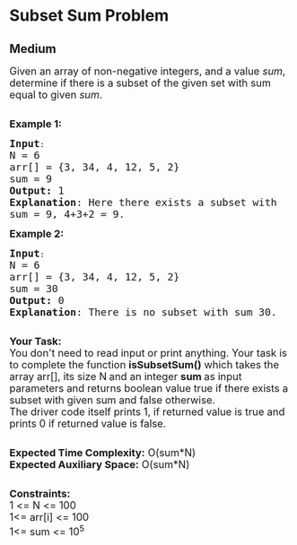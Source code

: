 # Subset Sum Problem
##  Medium 
<div class="problem-statement" style="user-select: auto;">
                <p style="user-select: auto;"></p><p style="user-select: auto;"><span style="font-size: 18px; user-select: auto;">Given an array of non-negative integers, and a value <em style="user-select: auto;">sum</em>, determine if there is a subset of the given set with sum equal to given <em style="user-select: auto;">sum</em>.&nbsp;</span></p>

<p style="user-select: auto;"><br style="user-select: auto;">
<span style="font-size: 18px; user-select: auto;"><strong style="user-select: auto;">Example 1:</strong></span></p>

<pre style="user-select: auto;"><span style="font-size: 18px; user-select: auto;"><strong style="user-select: auto;">Input</strong></span>:
<span style="font-size: 18px; user-select: auto;">N = 6
arr[] = {3, 34, 4, 12, 5, 2}
sum = 9
<strong style="user-select: auto;">Output:</strong>&nbsp;1&nbsp;
<strong style="user-select: auto;">Explanation</strong>: Here there exists a subset with
sum = 9, 4+3+2 = 9.</span>
</pre>

<p style="user-select: auto;"><span style="font-size: 18px; user-select: auto;"><strong style="user-select: auto;">Example 2:</strong></span></p>

<pre style="user-select: auto;"><span style="font-size: 18px; user-select: auto;"><strong style="user-select: auto;">Input</strong></span>:
<span style="font-size: 18px; user-select: auto;">N = 6
arr[] = {3, 34, 4, 12, 5, 2}
sum = 30
<strong style="user-select: auto;">Output:</strong>&nbsp;0&nbsp;
<strong style="user-select: auto;">Explanation</strong>: There is no subset with sum 30.</span></pre>

<p style="user-select: auto;"><br style="user-select: auto;">
<span style="font-size: 18px; user-select: auto;"><strong style="user-select: auto;">Your Task:&nbsp;&nbsp;</strong><br style="user-select: auto;">
You don't need to read input or print anything. Your task is to complete the function <strong style="user-select: auto;">isSubsetSum()</strong>&nbsp;which takes the array arr[], its size N<strong style="user-select: auto;">&nbsp;</strong>and an integer <strong style="user-select: auto;">sum </strong>as input parameters&nbsp;and returns boolean value true if there exists a subset with given sum and false otherwise.<br style="user-select: auto;">
The driver code itself prints 1, if returned value is true and prints 0 if returned value is false.</span><br style="user-select: auto;">
&nbsp;</p>

<p style="user-select: auto;"><span style="font-size: 18px; user-select: auto;"><strong style="user-select: auto;">Expected Time Complexity:</strong> O(sum*N)<br style="user-select: auto;">
<strong style="user-select: auto;">Expected Auxiliary Space:</strong> O(sum*N)</span><br style="user-select: auto;">
&nbsp;</p>

<p style="user-select: auto;"><span style="font-size: 18px; user-select: auto;"><strong style="user-select: auto;">Constraints:</strong><br style="user-select: auto;">
1 &lt;= N &lt;= 100</span><br style="user-select: auto;">
<span style="font-size: 18px; user-select: auto;">1&lt;= arr[i] &lt;= 100<br style="user-select: auto;">
1&lt;= sum &lt;= 10<sup style="user-select: auto;">5</sup></span></p>
 <p style="user-select: auto;"></p>
            </div>
